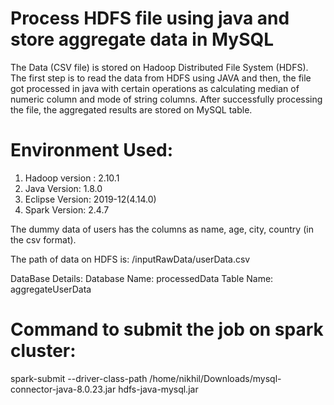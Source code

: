 # Process HDFS file using java and store aggregate data in MySQL

The Data (CSV file) is stored on Hadoop Distributed File System (HDFS).
The first step is to read the data from HDFS using JAVA and then, the file got processed in java with certain operations as calculating median of numeric column and mode of string columns. After successfully processing the file, the aggregated results are stored on MySQL table.

# Environment Used:
1. Hadoop version : 2.10.1
2. Java Version: 1.8.0
3. Eclipse Version: 2019-12(4.14.0)
4. Spark Version: 2.4.7

The dummy data of users has the columns as name, age, city, country (in the csv format). 

The path of data on HDFS is: /inputRawData/userData.csv

DataBase Details:
Database Name: processedData
Table Name: aggregateUserData

# Command to submit the job on spark cluster:
spark-submit --driver-class-path /home/nikhil/Downloads/mysql-connector-java-8.0.23.jar hdfs-java-mysql.jar
